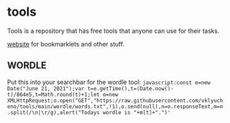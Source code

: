 # tools

Tools is a repository that has free tools that anyone can use for their tasks.

[website](http://vklyucheno.xyz) for bookmarklets and other stuff.

## WORDLE
Put this into your searchbar for the wordle tool:
``javascript:const e=new Date("June 21, 2021");var t=e.getTime(),t=(Date.now()-t)/864e5,t=Math.round(t)+1;let o=new XMLHttpRequest;o.open("GET","https://raw.githubusercontent.com/vklyucheno/tools/main/wordle/words.txt",!1),o.send(null),n=o.responseText,m=n.split(/\n|\r/g),alert("Todays wordle is "+m[t]+".")'``
